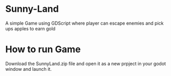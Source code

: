 # Sunny-Land

A simple Game using GDScript where player can escape enemies and pick ups apples to earn gold

# How to run Game
Download the SunnyLand.zip file and open it as a new prpject in your godot window and launch it.

